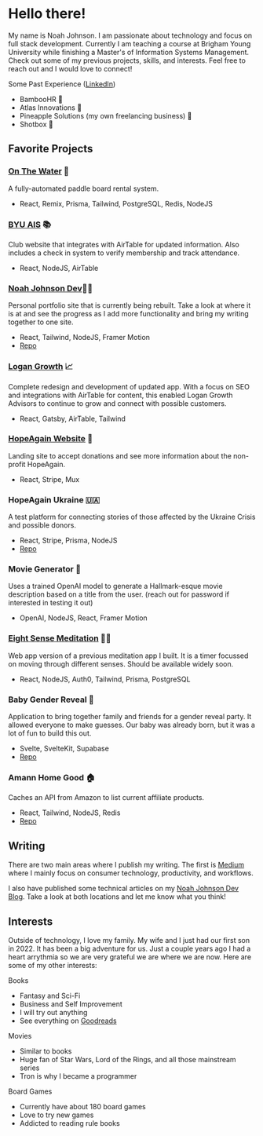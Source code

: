 # Hello there!
My name is Noah Johnson. I am passionate about technology and focus on full stack development. Currently I am teaching a course at Brigham Young University while finishing a Master's of Information Systems Management. Check out some of my previous projects, skills, and interests. Feel free to reach out and I would love to connect!

Some Past Experience ([LinkedIn](https://www.linkedin.com/in/jnoahjohnson))
- BambooHR 🎍
- Atlas Innovations 🧭
- Pineapple Solutions (my own freelancing business) 🍍
- Shotbox 📱

## Favorite Projects
### [On The Water](https://onthewater.rentals) 🌊
A fully-automated paddle board rental system.
- React, Remix, Prisma, Tailwind, PostgreSQL, Redis, NodeJS

### [BYU AIS](https://ais.byu.edu) 📚
Club website that integrates with AirTable for updated information. Also includes a check in system to verify membership and track attendance.
- React, NodeJS, AirTable

### [Noah Johnson Dev](https://noahjohnson.dev)👨‍💻
Personal portfolio site that is currently being rebuilt. Take a look at where it is at and see the progress as I add more functionality and bring my writing together to one site.
- React, Tailwind, NodeJS, Framer Motion
- [Repo](https://github.com/jnoahjohnson/noah-johnson-dev)

### [Logan Growth](https://logangrowth.com) 📈
Complete redesign and development of updated app. With a focus on SEO and integrations with AirTable for content, this enabled Logan Growth Advisors to continue to grow and connect with possible customers.
- React, Gatsby, AirTable, Tailwind

### [HopeAgain Website](https://hopeagain.today) 🙏
Landing site to accept donations and see more information about the non-profit HopeAgain.
- React, Stripe, Mux

### HopeAgain Ukraine 🇺🇦
A test platform for connecting stories of those affected by the Ukraine Crisis and possible donors.
- React, Stripe, Prisma, NodeJS
- [Repo](https://github.com/jnoahjohnson/hope-again-ukraine)

### Movie Generator 🎥
Uses a trained OpenAI model to generate a Hallmark-esque movie description based on a title from the user. (reach out for password if interested in testing it out)
- OpenAI, NodeJS, React, Framer Motion

### [Eight Sense Meditation](https://8sense.today) 🧘‍♀️
Web app version of a previous meditation app I built. It is a timer focussed on moving through different senses. Should be available widely soon.
- React, NodeJS, Auth0, Tailwind, Prisma, PostgreSQL

### Baby Gender Reveal 👶
Application to bring together family and friends for a gender reveal party. It allowed everyone to make guesses. Our baby was already born, but it was a lot of fun to build this out.
- Svelte, SvelteKit, Supabase
- [Repo](https://github.com/jnoahjohnson/gender-reveal)

### Amann Home Good 🏠
Caches an API from Amazon to list current affiliate products.
- React, Tailwind, NodeJS, Redis
- [Repo](https://github.com/jnoahjohnson/amann-home-goods)


## Writing 
There are two main areas where I publish my writing. The first is [Medium](https://medium.com/@jnoahjohnson) where I mainly focus on consumer technology, productivity, and workflows.

I also have published some technical articles on my [Noah Johnson Dev Blog](https://blog.noahjohnson.dev). Take a look at both locations and let me know what you think!

## Interests
Outside of technology, I love my family. My wife and I just had our first son in 2022. It has been a big adventure for us. Just a couple years ago I had a heart arrythmia so we are very grateful we are where we are now. Here are some of my other interests:

Books
- Fantasy and Sci-Fi
- Business and Self Improvement
- I will try out anything
- See everything on [Goodreads](https://www.goodreads.com/user/show/96172805-noah-johnson)

Movies
- Similar to books
- Huge fan of Star Wars, Lord of the Rings, and all those mainstream series
- Tron is why I became a programmer

Board Games
- Currently have about 180 board games
- Love to try new games
- Addicted to reading rule books

